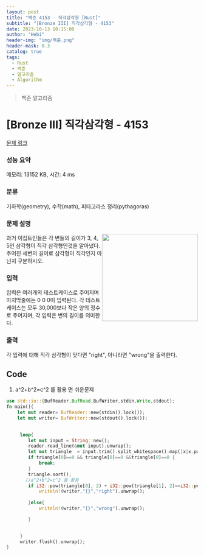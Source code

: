 ```yaml
---
layout: post
title: "백준 4153 - 직각삼각형 [Rust]"
subtitle: "[Bronze III] 직각삼각형 - 4153"
date: 2023-10-13 10:15:00
author: "Hebi"
header-img: "img/백준.png"
header-mask: 0.3
catalog: true
tags:
  - Rust
  - 백준
  - 알고리즘
  - Algorithm
---
```


> 백준 알고리즘

# [Bronze III] 직각삼각형 - 4153 

[문제 링크](https://www.acmicpc.net/problem/4153) 

### 성능 요약

메모리: 13152 KB, 시간: 4 ms

### 분류

기하학(geometry), 수학(math), 피타고라스 정리(pythagoras)

### 문제 설명

<p><img alt="" src="https://www.acmicpc.net/upload/images3/rope-triangle.gif" style="float:right; height:229px; width:252px"> 과거 이집트인들은 각 변들의 길이가 3, 4, 5인 삼각형이 직각 삼각형인것을 알아냈다. 주어진 세변의 길이로 삼각형이 직각인지 아닌지 구분하시오.</p>

### 입력 

 <p>
	입력은 여러개의 테스트케이스로 주어지며 마지막줄에는 0 0 0이 입력된다. 각 테스트케이스는 모두 30,000보다 작은 양의 정수로 주어지며, 각 입력은 변의 길이를 의미한다.
</p>

### 출력 

 <p>각 입력에 대해 직각 삼각형이 맞다면 "right", 아니라면 "wrong"을 출력한다.</p>








## Code
1. a^2+b^2=c^2 를 활용 면 쉬운문제

```rs
use std::io::{BufReader,BufRead,BufWriter,stdin,Write,stdout};
fn main(){
    let mut reader= BufReader::new(stdin().lock());
    let mut writer= BufWriter::new(stdout().lock());
    

     loop{
        let mut input = String::new();
        reader.read_line(&mut input).unwrap();
        let mut triangle  = input.trim().split_whitespace().map(|x|x.parse().unwrap()).collect::<Vec<i32>>();
        if triangle[0]==0 && triangle[0]==0 &&triangle[0]==0 {
            break;
        }
        triangle.sort();
       //a^2+b^2=c^2 를 활용
        if i32::pow(triangle[0], 2) + i32::pow(triangle[1], 2)==i32::pow(triangle[2], 2){
            writeln!(writer,"{}","right").unwrap();
            
        }else{
            writeln!(writer,"{}","wrong").unwrap();

        }
        

     }
     writer.flush().unwrap();
}  
```
